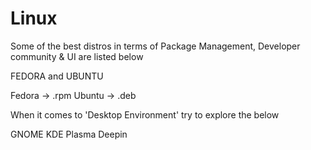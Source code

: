 # Linux

Some of the best distros in terms of Package Management, Developer community & UI are listed below

FEDORA and UBUNTU

Fedora -> .rpm
Ubuntu -> .deb

When it comes to 'Desktop Environment' try to explore the below

GNOME
KDE Plasma
Deepin
